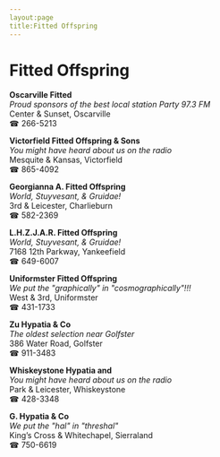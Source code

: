 ```yaml
---
layout:page
title:Fitted Offspring
---
```

# Fitted Offspring

**Oscarville Fitted**  
_Proud sponsors of the best local station Party 97.3 FM_  
Center & Sunset, Oscarville  
☎ 266-5213



**Victorfield Fitted Offspring & Sons**  
_You might have heard about us on the radio_  
Mesquite & Kansas, Victorfield  
☎ 865-4092



**Georgianna A. Fitted Offspring**  
_World, Stuyvesant, & Gruidae!_  
3rd & Leicester, Charlieburn  
☎ 582-2369



**L.H.Z.J.A.R. Fitted Offspring**  
_World, Stuyvesant, & Gruidae!_  
7168 12th Parkway, Yankeefield  
☎ 649-6007



**Uniformster Fitted Offspring**  
_We put the "graphically" in "cosmographically"!!!_  
West & 3rd, Uniformster  
☎ 431-1733



**Zu Hypatia & Co**  
_The oldest selection near Golfster_  
386 Water Road, Golfster  
☎ 911-3483



**Whiskeystone Hypatia and**  
_You might have heard about us on the radio_  
Park & Leicester, Whiskeystone  
☎ 428-3348



**G. Hypatia & Co**  
_We put the "hal" in "threshal"_  
King’s Cross & Whitechapel, Sierraland  
☎ 750-6619



